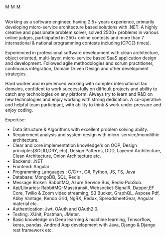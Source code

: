 <a href="https://www.linkedin.com/in/khairul-anam-mubin/" target="_blank" rel="noopener noreferrer">
  <img align="left" alt="Mubin's Linkdein" width="15px" src="https://cdn.jsdelivr.net/npm/simple-icons@v3/icons/linkedin.svg" />
</a>
<a href="https://www.stopstalk.com/user/profile/Mubin_BUBT38" target="_blank" rel="noopener noreferrer">
  <img align="left" alt="Mubin's Competitive Programming Profile" width="15px" src="https://cdn.jsdelivr.net/npm/simple-icons@3.2.0/icons/codewars.svg" />
</a>
<a href="https://www.codechef.com/users/mubin_bubt38" target="_blank" rel="noopener noreferrer">
  <img align="left" alt="Mubin's CodeChef" width="15px" src="https://cdn.jsdelivr.net/npm/simple-icons@3.2.0/icons/codechef.svg" />
</a>
<br />
<br />

Working as a software engineer, having 2.5+ years experience, primarily developing micro-service architecture based solutions with .NET. A highly creative and passionate problem solver, solved 2500+ problems in various online judges, participated in 250+ online contests and more than 7 international & national programming contests including ICPC(3 times).

Experienced in professional software development with clean architecture, object oriented, multi-layer, micro-service based SaaS application design and development. Followed agile methodologies and scrum practitioner, continuous integration, Domain Driven Design and other development strategies. 

Hard worker and experienced working with complex international tax domains, confident to work successfully on difficult projects and ability to catch any technologies on any platform. Always try to learn and R&D on new technologies and enjoy working with strong dedication. A co-operative and helpful team participant, with ability to think & work under pressure and enjoy coding.

Expertise:
- Data Structure & Algorithms with excellent problem solving ability.
- Requirement analysis and system design with micro-service/monolithic architecture.
- Clear and core implementation knowledge's on OOP, Design principles(SOLID,DRY, etc), Design Patterns, DDD, Layered Architecture, Clean Architecture, Onion Architecture etc.
- Backend: .NET
- Frontend: Angular
- Programming Languages : C/C++, C#, Python, JS, TS, Java
- Database: MongoDB, SQL, Redis
- Message Broker: RabbitMQ, Azure Service Bus, Redis-PubSub.
- Api/Libraries: RabbitMQ-Masstransit, Websocket-SignalR, Dapper,EF Core, Twilio & Zoom video streaming, S3 Bucket, GraphQL, Aspose Pdf, Abby Vantage, Kendo Grid, NgRX, Redux, SpreadsheetGear, Angular material etc.
- Authentication: Jwt, OAuth and OAuth2.0.
- Testing: XUnit, Postman, JMeter.
- Basic knowledge on Deep learning & machine learning, Tensorflow, keras, pandas, Android App development with Java, Django & Django rest framework etc.
